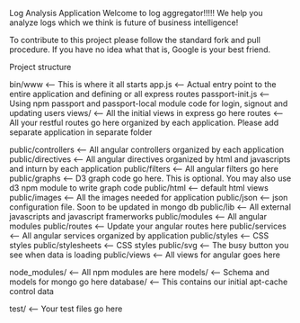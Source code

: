 
Log Analysis Application
Welcome to log aggregator!!!!! We help you analyze logs which we think is future of business intelligence!

To contribute to this project please follow the standard fork and pull procedure. If you have no idea what that is, Google is your best friend.

Project structure

bin/www <-- This is where it all starts
app.js <-- Actual entry point to the entire application and defining or all express routes
passport-init.js <-- Using npm passport and passport-local module code for login, signout and updating users
views/ <-- All the initial views in express go here
routes <-- All your restful routes go here organized by each application. Please add separate application in separate folder


public/controllers <-- All angular controllers organized by each application
public/directives <-- All angular directives organized by html and javascripts and inturn by each application
public/filters <-- All angular filters go here
public/graphs <-- D3 graph code go here. This is optional. You may also use d3 npm module to write graph code
public/html <-- default html views
public/images <-- All the images needed for application
public/json <-- json configuration file. Soon to be updated in mongo db
public/lib <-- All external javascripts and javascript framerworks
public/modules <-- All angular modules
public/routes <-- Update your angular routes here
public/services <-- All angular services organized by application
public/styles <-- CSS styles
public/stylesheets <-- CSS styles
public/svg <-- The busy button you see when data is loading
public/views <-- All views for angular goes here

node_modules/ <-- All npm modules are here
models/ <-- Schema and models for mongo go here
database/ <-- This contains our initial apt-cache control data

test/ <--  Your test files go here


